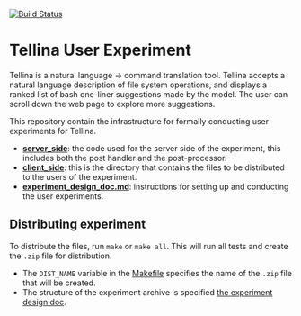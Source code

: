 [![Build Status](https://travis-ci.org/anhnamtran/tellina_user_experiment.svg?branch=master)](https://travis-ci.org/anhnamtran/tellina_user_experiment)
# Tellina User Experiment
Tellina is a natural language -> command translation tool. Tellina accepts a natural language description of file system operations, and displays a ranked list of bash one-liner suggestions made by the model. The user can scroll down the web page to explore more suggestions.

This repository contain the infrastructure for formally conducting user experiments for Tellina.

- [**server_side**](https://github.com/TellinaTool/tellina_user_experiment/tree/master/client_side): the code used for the server side of the experiment, this
  includes both the post handler and the post-processor.
- [**client_side**](https://github.com/TellinaTool/tellina_user_experiment/tree/master/server_side): this is the directory that contains the files to be distributed
  to the users of the experiment.
- [**experiment_design_doc.md**](https://github.com/TellinaTool/tellina_user_experiment/blob/master/experiment_design_doc.md): instructions for setting up and conducting the user experiments.

## Distributing experiment
To distribute the files, run `make` or `make all`. This will run all tests and create the `.zip` file for distribution.
  - The `DIST_NAME` variable in the [Makefile](Makefile) specifies the name of the `.zip` file that will be created.
  - The structure of the experiment archive is specified [the experiment design doc](experiment_design_doc.md#directory-structure).
